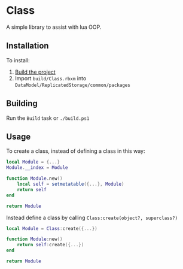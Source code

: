# Class
A simple library to assist with lua OOP.

## Installation
To install:
1. [Build the project](#building)
2. Import `build/Class.rbxm` into `DataModel/ReplicatedStorage/common/packages`

## Building
Run the `Build` task or `./build.ps1`

## Usage
To create a class, instead of defining a class in this way:
```lua
local Module = {...}
Module.__index = Module

function Module.new()
	local self = setmetatable({...}, Module)
	return self
end

return Module
```
Instead define a class by calling `Class:create(object?, superclass?)`
```lua
local Module = Class:create({...})

function Module:new()
	return self:create({...})
end

return Module
```